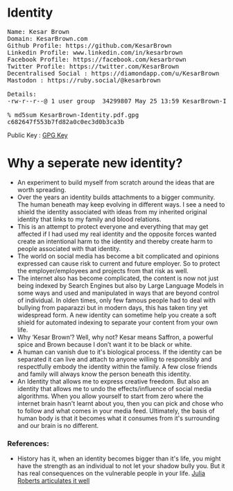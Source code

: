 # Identity
<pre>
Name: Kesar Brown
Domain: KesarBrown.com
Github Profile: https://github.com/KesarBrown
Linkedin Profile: www.linkedin.com/in/kesarbrown
Facebook Profile: https://facebook.com/kesarbrown
Twitter Profile: https://twitter.com/KesarBrown
Decentralised Social : https://diamondapp.com/u/KesarBrown
Mastodon : https://ruby.social/@kesarbrown

Details:
-rw-r--r--@ 1 user group  34299807 May 25 13:59 KesarBrown-Identity.pdf.gpg

% md5sum KesarBrown-Identity.pdf.gpg
c682647f553b7fd82a0c0ec3d0b3ca3b
</pre>

Public Key : [GPG Key](https://github.com/KesarBrown/id/blob/main/gpg.publickey.txt) 

# Why a seperate new identity?
* An experiment to build myself from scratch around the ideas that are worth spreading.
* Over the years an identity builds attachments to a bigger community. The human beneath may keep evolving in different ways. I see a need to shield the identity associated with ideas from  my inherited  original identity  that links to my family and blood relations. 
* This is an attempt to protect everyone and everything that may get affected if I had used my real identity and the opposite forces wanted create an intentional harm to the identity and thereby create harm to people associated with that identity. 
* The world on social media has become a bit complicated and opinions expressed can cause risk to current and future employer. So to protect the employer/employees and projects  from that risk as well. 
* The internet also has become complicated, the content is now not just being indexed by Search Engines but also by Large Language Models in some ways and used and manipulated in ways that are beyond control of individual. In olden times, only few famous people had to deal with bullying from paparazzi  but in modern days, this has taken tiny yet widespread form. A new identity can sometime help you create a soft shield for automated indexing to separate your content from your own life. 
* Why ‘Kesar Brown’?  Well, why not? Kesar means Saffron, a powerful spice and  Brown because I don’t want it to be black or white. 
* A human can vanish due to it's biological process. If the identity can be separated it can live and attach to anyone willing to responsibly and respectfully embody the identity within the family. A few close friends and family will always know the person beneath this identity.
* An Identity that allows me to express creative freedom. But also an identity that allows me to undo the effects/influence of social media algorithms. When you allow yourself to start from zero where the internet brain hasn't learnt about you, then you can pick and chose who to follow and what comes in your media feed. Ultimately, the basis of human body is that it becomes what it consumes from it's surrounding and our brain is no different.


### References:
* History has it, when an identity becomes bigger than it's life, you might have the strength as an individual to not let your shadow bully you. But it has real consequences on the vulnerable people in your life. [Julia Roberts articulates it well](https://youtu.be/j6gyXg7Uyyc?si=Xwapa0EiNTknSPuB&t=84) 
